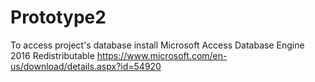 # Prototype2
To access project's database install Microsoft Access Database Engine 2016 Redistributable 
https://www.microsoft.com/en-us/download/details.aspx?id=54920
